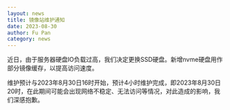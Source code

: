 ```yaml
---
layout: news
title: 镜像站维护通知
date: 2023-08-30
author: Fu Pan
category: news
---
```


近日，由于服务器硬盘IO负载过高，我们决定更换SSD硬盘。新增nvme硬盘用作部分镜像缓存，以提高访问速度。

维护预计与2023年8月30日16时开始，预计4小时维护完成，即2023年8月30日20时，在此期间可能会出现网络不稳定、无法访问等情况，对此造成的影响，我们深感抱歉。
